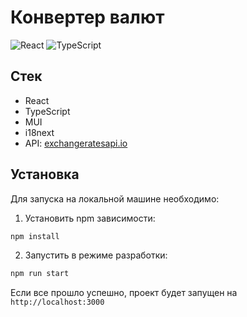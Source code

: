# Конвертер валют

![React](https://img.shields.io/badge/-React-61daf8?logo=react&logoColor=black)
![TypeScript](https://img.shields.io/badge/-TypeScript-e34f26?logo=typescript&logoColor=white)

## Стек
* React
* TypeScript
* MUI
* i18next
* API: [exchangeratesapi.io](https://exchangeratesapi.io/)

## Установка

Для запуска на локальной машине необходимо:</br>

1. Установить npm зависимости:</br>

```sh
npm install
```

2. Запустить в режиме разработки:</br>

```sh
npm run start
```

Если все прошло успешно, проект будет запущен на `http://localhost:3000`